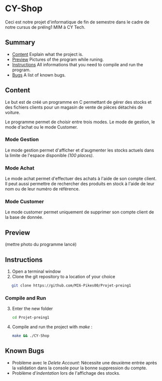 # CY-Shop 


Ceci est notre projet d'informatique de fin de semestre dans le cadre de notre cursus de préIng1 MIM à CY Tech.

## Summary
- [Content](#Content) Explain what the project is.
- [Preview](#Preview) Pictures of the program while runing.
- [Instructions](#Instructions) All informations that you need to compile and run the program.
- [Bugs](#Bugs) A list of known bugs.

## Content

Le but est de créé un programme en C permettant de gérer des stocks et des fichiers clients pour un magasin de vente de pièces détachés de voiture. 

Le programme permet de choisir entre trois modes. Le mode de gestion, le mode d'achat ou le mode Customer. 

### Mode Gestion
Le mode gestion permet d'afficher et d'augmenter les stocks actuels dans la limite de l'espace disponible *(100 places)*.

### Mode Achat 
Le mode achat permet d'effectuer des achats à l'aide de son compte client. Il peut aussi permettre de rechercher des produits en stock à l'aide de leur nom ou de leur numéro de référence.

### Mode Customer
Le mode customer permet uniquement de supprimer son compte client de la base de donnée.

## Preview

(mettre photo du programme lancé)


## Instructions

1. Open a terminal window 
2. Clone the git repository to a location of your choice   
```sh
   git clone https://github.com/MI6-Pikes00/Projet-preing1
   ```

### Compile and Run
3. Enter the new folder
   ```sh
   cd Projet-preing1
   ```
4. Compile and run the project with *make* :
   ```sh
   make && ./CY-Shop
   ```


## Known Bugs

- Problème avec le *Delete Account*: Nécessite une deuxième entrée après la validation dans la console pour la bonne suppression du compte. 
- Problème d'*indentation* lors de l'affichage des stocks.
